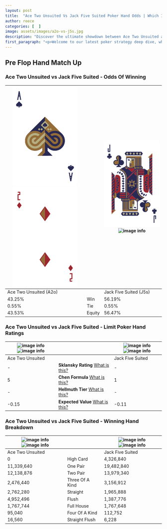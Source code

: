 ```yaml
---
layout: post
title:  "Ace Two Unsuited Vs Jack Five Suited Poker Hand Odds | Which Is The Better Hand In Poker? A Complete Guide"
author: reece
categories: [  ]
image: assets/images/a2o-vs-j5s.jpg
description: "Discover the ultimate showdown between Ace Two Unsuited and Jack Five Suited in poker! Uncover the odds, strategies, and scenarios where one hand triumphs over the other. Get ready to up your poker game with this thrilling analysis."
first_paragraph: "<p>Welcome to our latest poker strategy deep dive, where we're pitting two distinct hands against each other in a high-stakes showdown: Ace Two Unsuited vs Jack Five Suited.</p><p>In the dynamic world of poker, every decision counts, and knowing which hand holds the upper hand is key to your success at the table.</p><p>In this article, we'll dissect these two hands, explore the scenarios where one dominates the other, and equip you with the knowledge to make strategic choices that can tip the odds in your favor.</p><p>Get ready to unravel the intriguing dynamics of these poker hands and elevate your game to new heights.</p>"
---
```




[comment]: # (sp0)

## Pre Flop Hand Match Up

<div class="table hand-ratings" markdown="1"> 



### Ace Two Unsuited vs Jack Five Suited - Odds Of Winning


    
| ![image info](assets/images/hand1/a.png) ![image info](assets/images/hand1/2o.png) |  | ![image info](assets/images/hand2/j.png) ![image info](assets/images/hand2/5s.png) |
| -------- | -------- | -------- |
| Ace Two Unsuited (A2o) |  | Jack Five Suited (J5s) |
| 43.25% | Win | 56.19% |
| 0.55% | Tie | 0.55% |
| 43.53% | Equity | 56.47% |




[comment]: # (sp1)



### Ace Two Unsuited vs Jack Five Suited - Limit Poker Hand Ratings


    
| ![image info](https://www.riverpairs.com/assets/images/hand1/a.png) ![image info](https://www.riverpairs.com/assets/images/hand1/2o.png) |  | ![image info](https://www.riverpairs.com/assets/images/hand2/j.png) ![image info](https://www.riverpairs.com/assets/images/hand2/5s.png) |
| -------- | -------- | -------- |
| Ace Two Unsuited |  | Jack Five Suited |
| - | **Sklansky Rating** [What is this?](/sklansky-rating-explained) | - |
| 5 | **Chen Formula** [What is this?](/chen-formula-explained) | 1 |
| - | **Hellmuth Tier** [What is this?](/Hellmuth-tier-explained) | - |
| -0.15 | **Expected Value** [What is this?](/expected-value-explained) | -0.11 |




[comment]: # (sp2)



### Ace Two Unsuited vs Jack Five Suited - Winning Hand Breakdown


    
| ![image info](https://www.riverpairs.com/assets/images/hand1/a.png) ![image info](https://www.riverpairs.com/assets/images/hand1/2o.png) |  | ![image info](https://www.riverpairs.com/assets/images/hand2/j.png) ![image info](https://www.riverpairs.com/assets/images/hand2/5s.png) |
| -------- | -------- | -------- |
| Ace Two Unsuited |  | Jack Five Suited |
| 0 | High Card | 4,326,840 |
| 11,339,640 | One Pair | 19,482,840 |
| 12,138,876 | Two Pair | 13,979,340 |
| 2,476,440 | Three Of A Kind | 3,156,912 |
| 2,762,280 | Straight | 1,965,888 |
| 4,952,496 | Flush | 1,387,776 |
| 1,767,744 | Full House | 1,767,648 |
| 95,040 | Four Of A Kind | 112,752 |
| 16,560 | Straight Flush | 6,228 |




[comment]: # (sp3)



</div>

[comment]: # (sp4)



[comment]: # (sp5)

